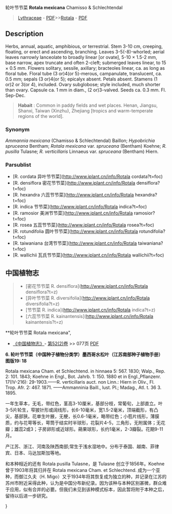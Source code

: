 轮叶节节菜 **Rotala mexicana** Chamisso & Schlechtendal

> [Lythraceae](http://www.iplant.cn/info/Lythraceae?t=foc) - [PDF](http://www.iplant.cn/foc/pdf/Lythraceae.pdf)>>[Rotala](http://www.iplant.cn/info/Rotala?t=foc) - [PDF](http://www.iplant.cn/foc/pdf/Rotala.pdf)

## Description

Herbs, annual, aquatic, amphibious, or terrestrial. Stem 3-10 cm, creeping, floating, or erect and ascending, branching. Leaves 3-5(-8)-whorled; aerial leaves narrowly lanceolate to broadly linear [or ovate], 5-10 × 1.5-2 mm, base narrow, apex truncate and often 2-cleft; submerged leaves linear, to 15 × 0.5 mm. Flowers solitary, sessile, axillary; bracteoles linear, ca. as long as floral tube. Floral tube (3 or)4(or 5)-merous, campanulate, translucent, ca. 0.5 mm; sepals (3 or)4(or 5); epicalyx absent. Petals absent. Stamens (1 or)2 or 3(or 4), included. Ovary subglobose; style included, much shorter than ovary. Capsule ca. 1 mm in diam., (2 or)3-valved. Seeds ca. 0.3 mm. Fl. Sep-Dec.


> **Habait** : 
> Common in paddy fields and wet places. Henan, Jiangsu, Shanxi, Taiwan (Xinzhu), Zhejiang [tropics and warm-temperate regions of the world].

### Synonym
*Ammannia mexicana* (Chamisso & Schlechtendal) Baillon; *Hypobrichia spruceana* Bentham; *Rotala mexicana* var. *spruceana* (Bentham) Koehne; *R. pusilla* Tulasne; *R. verticillaris* Linnaeus var. *spruceana* (Bentham) Hiern.



### Parsublist

* [R.  cordata  异叶节节菜](http://www.iplant.cn/info/Rotala cordata?t=foc)
* [R.  densiflora  密花节节菜](http://www.iplant.cn/info/Rotala densiflora?t=foc)
* [R.  hexandra  六蕊节节菜](http://www.iplant.cn/info/Rotala hexandra?t=foc)
* [R.  indica  节节菜](http://www.iplant.cn/info/Rotala indica?t=foc)
* [R.  ramosior  美洲节节菜](http://www.iplant.cn/info/Rotala ramosior?t=foc)
* [R.  rosea  五蕊节节菜](http://www.iplant.cn/info/Rotala rosea?t=foc)
* [R.  rotundifolia  圆叶节节菜](http://www.iplant.cn/info/Rotala rotundifolia?t=foc)
* [R.  taiwaniana  台湾节节菜](http://www.iplant.cn/info/Rotala taiwaniana?t=foc)
* [R.  wallichii  瓦氏节节菜](http://www.iplant.cn/info/Rotala wallichii?t=foc)


## 中国植物志

> * [密花节节菜  R.  densiflora](http://www.iplant.cn/info/Rotala densiflora?t=z)
> * [异叶节节菜  R.  diversifolia](http://www.iplant.cn/info/Rotala diversifolia?t=z)
> * [节节菜  R.  indica](http://www.iplant.cn/info/Rotala indica?t=z)
> * [六蕊节节菜  R.  kainantensis](http://www.iplant.cn/info/Rotala kainantensis?t=z)


**轮叶节节菜 Rotala mexicana",



* [《中国植物志》](http://www.iplant.cn/frps)- [第52(2)卷](http://www.iplant.cn/frps/vol/52(2)) >> 077页 [PDF](http://www.iplant.cn/frps/pdf/52(2)/077.PDF)


**6. 轮叶节节菜（中国种子植物分类学）墨西哥水松叶（江苏南部种子植物手册）  图版19: 18**

Rotala mexicana Cham. et Schlechtend. in hinnaea 5: 567. 1830; Walp., Rep. 2: 101. 1843; Koehne in Engl., Bot. Jahrb. 1: 150. 1880 et in Engl.,Pflanzenr. 17(IV-216): 29-1903.——R. verticillaris auct. non Linn.: Hiern in Oliv., Fl. Trop. Afr. 2: 467. 1871. ——Ammanninia Baill., lust. Pl.; Madag., Atl. t. 36 3. 1895.

一年生草本，无毛，带红色，茎高3-10厘米，基部分枝，常葡旬，上部直立。叶3-5片轮生，窄披针形或阔线形，长6-10毫米，宽1.5-2毫米，顶端截形，有凸尖，基部狭。花单生叶腋，无梗，长0.6-1毫米，略带红色；小苞片线形，薄膜质，约与花萼等长，萼筒于结实时半球形，花裂片4-5，三角形，无附属体；无花瓣；雄蕊2或3；子房卵形或近球形。蒴果球形，长约1毫米，2-3瓣裂。花期9-11月。

产江苏、浙江、河南及陕西南部;常生于浅水湿地中。分布于泰国、越南、菲律宾、日本、马达加斯加等地。

和本种相近的还有 Rotala pusilla Tulasne，是 Tulasne 创立于1856年。Koehne曾于1903年将其归并在 Rotala mexicana Cham. et Schlechtend. 成为一个亚种，而御江久夫（H. Migo）又于1934年将其恢复成为独立的种，并记录在江苏的苏州市附近采得此种，认为是中国分布新纪录。因为该种与本种区别甚微，群众难于应用，似有合并的必要。但我们未见到该种模式标本，因此暂将附于本种之后，留待以后进一步研究。



}